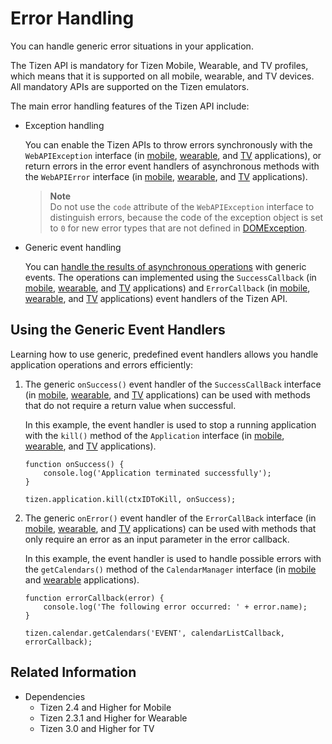 # Error Handling

You can handle generic error situations in your application.

The Tizen API is mandatory for Tizen Mobile, Wearable, and TV profiles, which means that it is supported on all mobile, wearable, and TV devices. All mandatory APIs are supported on the Tizen emulators.

The main error handling features of the Tizen API include:

- Exception handling

  You can enable the Tizen APIs to throw errors synchronously with the `WebAPIException` interface (in [mobile](../../api/latest/device_api/mobile/tizen/tizen.html#WebAPIException), [wearable](../../api/latest/device_api/wearable/tizen/tizen.html#WebAPIException), and [TV](../../api/latest/device_api/tv/tizen/tizen.html#WebAPIException) applications), or return errors in the error event handlers of asynchronous methods with the `WebAPIError` interface (in [mobile](../../api/latest/device_api/mobile/tizen/tizen.html#WebAPIError), [wearable](../../api/latest/device_api/wearable/tizen/tizen.html#WebAPIError), and [TV](../../api/latest/device_api/tv/tizen/tizen.html#WebAPIError) applications).

   > **Note**  
   > Do not use the `code` attribute of the `WebAPIException` interface to distinguish errors, because the code of the exception object is set to `0` for new error types that are not defined in [DOMException](https://heycam.github.io/webidl/#idl-DOMException).

- Generic event handling  

  You can [handle the results of asynchronous operations](#using-the-generic-event-handlers) with generic events. The operations can implemented using the `SuccessCallback` (in [mobile](../../api/latest/device_api/mobile/tizen/tizen.html#SuccessCallback), [wearable](../../api/latest/device_api/wearable/tizen/tizen.html#SuccessCallback), and [TV](../../api/latest/device_api/tv/tizen/tizen.html#SuccessCallback) applications) and `ErrorCallback` (in [mobile](../../api/latest/device_api/mobile/tizen/tizen.html#ErrorCallback), [wearable](../../api/latest/device_api/wearable/tizen/tizen.html#ErrorCallback), and [TV](../../api/latest/device_api/tv/tizen/tizen.html#ErrorCallback) applications) event handlers of the Tizen API.

## Using the Generic Event Handlers

Learning how to use generic, predefined event handlers allows you handle application operations and errors efficiently:

1. The generic `onSuccess()` event handler of the `SuccessCallBack` interface (in [mobile](../../api/latest/device_api/mobile/tizen/tizen.html#SuccessCallback), [wearable](../../api/latest/device_api/wearable/tizen/tizen.html#SuccessCallback), and [TV](../../api/latest/device_api/tv/tizen/tizen.html#SuccessCallback) applications) can be used with methods that do not require a return value when successful.

   In this example, the event handler is used to stop a running application with the `kill()` method of the `Application` interface (in [mobile](../../api/latest/device_api/mobile/tizen/application.html#Application), [wearable](../../api/latest/device_api/wearable/tizen/application.html#Application), and [TV](../../api/latest/device_api/tv/tizen/application.html#Application) applications).

   ```
   function onSuccess() {
       console.log('Application terminated successfully');
   }

   tizen.application.kill(ctxIDToKill, onSuccess);
   ```

2.  The generic `onError()` event handler of the `ErrorCallBack` interface (in [mobile](../../api/latest/device_api/mobile/tizen/tizen.html#ErrorCallback), [wearable](../../api/latest/device_api/wearable/tizen/tizen.html#ErrorCallback), and [TV](../../api/latest/device_api/tv/tizen/tizen.html#ErrorCallback) applications) can be used with methods that only require an error as an input parameter in the error callback.

    In this example, the event handler is used to handle possible errors with the `getCalendars()` method of the `CalendarManager` interface (in [mobile](../../api/latest/device_api/mobile/tizen/calendar.html#CalendarManager) and [wearable](../../api/latest/device_api/wearable/tizen/calendar.html#CalendarManager) applications).

    ```
    function errorCallback(error) {
        console.log('The following error occurred: ' + error.name);
    }

    tizen.calendar.getCalendars('EVENT', calendarListCallback, errorCallback);
    ```

## Related Information
* Dependencies   
   - Tizen 2.4 and Higher for Mobile
   - Tizen 2.3.1 and Higher for Wearable
   - Tizen 3.0 and Higher for TV
